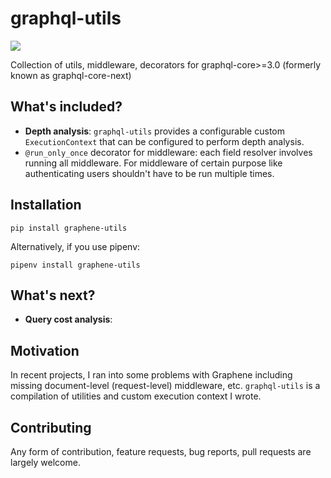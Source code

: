 # graphql-utils

![](https://github.com/melvinkcx/graphql-utils/workflows/tests/badge.svg)

Collection of utils, middleware, decorators for graphql-core>=3.0 (formerly known as graphql-core-next)

## What's included?

* __Depth analysis__: `graphql-utils` provides a configurable custom `ExecutionContext` that 
can be configured to perform depth analysis.
* `@run_only_once` decorator for middleware: each field resolver involves running all middleware. 
For middleware of certain purpose like authenticating users shouldn't have to be run multiple times. 

## Installation

```
pip install graphene-utils
```

Alternatively, if you use pipenv:

```
pipenv install graphene-utils
```

## What's next?

* __Query cost analysis__: <TODO>

## Motivation

In recent projects, I ran into some problems with Graphene including missing document-level (request-level) middleware, etc. 
`graphql-utils` is a compilation of utilities and custom execution context I wrote.

## Contributing

Any form of contribution, feature requests, bug reports, pull requests are largely welcome.  
